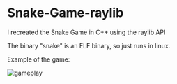 # Snake-Game-raylib
I recreated the Snake Game in C++ using the raylib API

The binary "snake" is an ELF binary, so just runs in linux.

Example of the game: 


![gameplay](https://github.com/dylanabzr/Snake-Game-raylib/blob/main/gameplay.gif)
